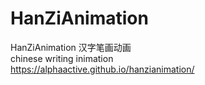 # HanZiAnimation
HanZiAnimation
汉字笔画动画<br>
chinese writing inimation<br>
https://alphaactive.github.io/hanzianimation/<br>
